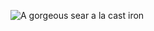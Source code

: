 ![A gorgeous sear a la cast iron](https://media.discordapp.net/attachments/1259711992847929372/1259724586631561328/FCAC689E-C904-4D2B-9D1D-3DFDCFF1F117.jpg?ex=668cb972&is=668b67f2&hm=5c2699b3632b8209f32ad9215af0a8f8399a7ae2669f0050a54a51745656bf28&=&format=webp&width=810&height=1013)